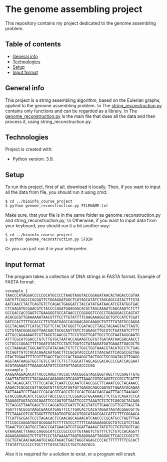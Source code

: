 # The genome assembling project
This repository contains my project dedicated to the genome assembling problem.
## Table of contents
* [General info](#general-info)
* [Technologies](#technologies)
* [Setup](#setup)
* [Input format](#input-format)
## General info
This project is a string assembling algorithm, based on the Eulerian graphs, applied to the genome assembling problem. \n
The [string_reconstruction.py](https://github.com/ihoxofixu/bioinfo_course_project/blob/name_main_test/string_reconstruction.py) contains only functions and can be regarded as a library. \n
The [genome_reconstruction.py](https://github.com/ihoxofixu/bioinfo_course_project/blob/name_main_test/genome_reconstruction.py) is the main file that does all the data and then process it, using string_reconstruction.py.
## Technologies
Project is created with:
* Python version: 3.9.
## Setup
To run this project, first of all, download it locally.
Then, if you want to input all the data from file, you should run it using cmd:

```
$ cd ../bioinfo_course_project
$ python genome_reconstruction.py FILENAME.txt
```
Make sure, that your file is in the same folder as genome_reconstruction.py and string_reconstruction.py; \n
Otherwise, if you want to input data from your keyboard, you should run it a bit another way:

```
$ cd ../bioinfo_course_project
$ python genome_reconstruction.py STDIN
```
Or you can just run it in your interpreter.
## Input format
The program takes a collection of DNA strings in FASTA format.
Example of FASTA format:

```
>example_1
TAACCCATAGGACCCCCGCATGCCCCTAAGTAGGTACCGGAGATAACACTAGACCCGTAA
GATGTTCGGCCCGCGATTCTGGAGGATGGCTCATAGCATATCTAGCAGCCATACTTTGTA
AATCAACCTACTCAGTGTCTCAGACTGAGGATCTACCATATGATAACATCGTATGGTGAC
CTCGAGATGCGAACGTCTACCCCAGATGAAGGGCACGCTAGCAAAATCAACAAATCTCTT
GCCGACCACCGAGTCTGAAGGGTGCCATAACCCCGGGGGTCCGCCTGAGGGACCCAGTAT
ACACGCGTTGAAAAAATAACGTTTCCTTGTATTTTCAAGAAAGGCGCTGTCCATCTCGAT
GATCCACTTTTGCACCCTTGTGATGAGCCAGGAACAGCAAAGCTGTTTTATATGCCAAGA
GCCTACAAGTTCATGCTTGTTCTACTATGGGTTCGATACCTTAGCTACAAGTACTTAGTC
CCTGTAACGGACGGTTAACGACTACGCAGTTATCTCGGAGCTTGCGTCTAATAATCTTTT
ATTGCCAGAAAAGTCGTTAGGTCAACGCTTCCGTGGTTGATTGCCTCGTAATAGGGAATG
ATTTCGCATCGACCTGTCTTGTGCTAATACCAGAAGTCGTGTTGATAATAACGACAACCT
CCTGCCCAGACTTTTGGATGTACTCCTATCTGATCCTATAAGATGATGAAATTGACGCTG
GCCTAAAGACTGGCAATCGTATACAACTGTCTCTGGCTGGTAAACGTACATGCCTCTGAG
TCCGGTTGTCTACACAGACAATGACTTCCGCGTACCCCATCTAACGATTCACGCCGCTGG
GTACTGGAATTTTCGTTTGACCTACCCCACTAGAGGCTACTGGCTGCGGATACGTTGAGG
AGGTAATAAGGTGGTTGTCCTATTCTTCTTGGCATTAGCAGCGACACCCCGATCACGAAT
GCGTAGAGACTTGAAACAATGTCCCGTGTTAGCACCCCGG
>example_2
AAGGAAGGAGACATTACCCAAGCTACCGCTAACGGCGTAGCGGGTAGCTTCCGAGTTGTG
CAATTATGGTCCTACAAAACAGAGGGCGTCAGGTTAAACCGTGCAGGTCCCGCCTCATTT
TACTAGAGCATCTTTTCCATACTCAATCCGCAATGTAGCGGCTTCAAATCGCTACAAACC
AAGACTCGCGCCGTTGCGGTGTTATCATAGTGTTGAAACAGCCGGTGTTGGAATACAGAA
TATTAAATCCTTAACCCCACACGTCAGCGTCCGCACTGGACGAGCAATTTACCTAAGAGC
GTACCGACACATCTCGCGTTACCCGCCCTCCGGACGTGGAAAACTTCTCGTCAGATCTCA
TAAGAGTAGTACCGCGAATTCCCAGTGTTAATTCCCTTAAATCTCTCTCGGCGCTACAAG
TCTAGGGTTAATGAGCTCCCAGGATGGTGATCTCACGTATGTTGAACCGTTGGTTAGCTA
TGATTTACGCGTAAGCGAACATGAGTTCCTTGACACTCACGTAGGATAGTACGGGCGTTG
TTCTAAACGTCGCTGGGTTTGTAGTGGTGCACGTGGCATAGCGACCATTCTTTCGGAACA
TTCATTGCGACTCCCTAGACACTCCAACAGCAGAACATCAACCCCGCATGCCTAGTTTGA
TTCCGCCAGGATGGTGCGGAATCTTTTATCCTTTTTCAAGAAAGGCGCTGTCCATCTCGA
TGAACTGCCAGTGCCTAGCCGATGAACATCGTGGATTAAAGCTATGTCCTGTGTGGTCAG
GTAAGAACTTAAGCCAGGGCATCCCCGCCCGTTGTAAGTCTGTTTCTCTGTCCACAGGTT
AGAAGAGGGGCTCTTGTTCCCTATAAAATTAGTGAGGGAATTAGGGCTTCACCCCGCCTC
CGCTGTACAACAAGAATGCAGGTAGACTGACTAGGTAGAGCCCCACTTTTTTTTCGCACT
TTATATTCCCCCCTGCTTTTATGCTACCCTGCTCAGTACG
```
Also it is required for a solution to exist, or a program will crash.
